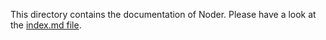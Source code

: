 This directory contains the documentation of Noder.
Please have a look at the [index.md file](index.md).